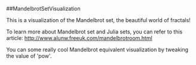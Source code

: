 ##MandelbrotSetVisualization

This is a visualization of the Mandelbrot set, the beautiful world of fractals!

To learn more about Mandelbrot set and Julia sets, you can refer to this article: http://www.alunw.freeuk.com/mandelbrotroom.html

You can some really cool Mandelbrot equivalent visualization by tweaking the value of 'pow'.
